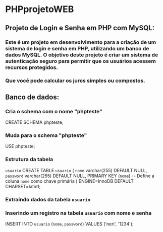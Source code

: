 # PHPprojetoWEB

## Projeto de Login e Senha em PHP com MySQL:

### Este é um projeto em desenvolvimento para a criação de um sistema de login e senha em PHP, utilizando um banco de dados MySQL. O objetivo deste projeto é criar um sistema de autenticação seguro para permitir que os usuários acessem recursos protegidos.

### Que você pode calcular os juros simples ou compostos.

## Banco de dados:

### Cria o schema com o nome "phpteste"

CREATE SCHEMA phpteste;

### Muda para o schema "phpteste"

USE phpteste;

### Estrutura da tabela

`usuario`
CREATE TABLE `usuario` (
  `nome` varchar(255) DEFAULT NULL,
  `password` varchar(255) DEFAULT NULL,
  PRIMARY KEY (`nome`) -- Define a coluna `nome` como chave primária
) ENGINE=InnoDB DEFAULT CHARSET=latin1;

### Extraindo dados da tabela `usuario`
### Inserindo um registro na tabela `usuario` com nome e senha
INSERT INTO `usuario` (`nome`, `password`) VALUES
('neri', '1234');

